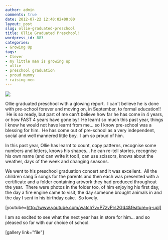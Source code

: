 ```yaml
---
author: admin
comments: true
date: 2012-07-22 12:40:02+00:00
layout: post
slug: ollie-graduated-preschool
title: Ollie Graduated Preschool!
wordpress_id: 883
categories:
- Growing Up
tags:
- Clever
- my little man is growing up
- ollie
- preschool graduation
- proud mummy
- raising men
---
```


[![](http://www.outmumbered.com/wp-content/uploads/2012/07/dsc_7741.jpg)](http://outmumbered.com/2012/07/22/ollie-graduated-preschool/dsc_7741/)

Ollie graduated preschool with a glowing report.  I can't believe he is done with pre-school forever and moving on, in September, to formal education!!  He is so ready, but part of me can't believe how far he has come in 4 years, or how FAST 4 years have gone by!  He learnt so much this past year, things I know he would not have learnt from me... so I know pre-school was a blessing for him.  He has come out of pre-school as a very independent, social and well mannered little boy.  I am so proud of him.

In this past year, Ollie has learnt to count, copy patterns, recognise some numbers and letters, knows his shapes... he can re-tell stories, recognise his own name (and can write it too!), can use scissors, knows about the weather, days of the week and changing seasons.

We went to his preschool graduation concert and it was excellent.  All the children sang 5 songs for the parents and then each was presented with a certificate and a folder containing artwork they had produced throughout the year.  There were photos in the folder too, of him enjoying his first day, the day a fire engine came to visit, the day someone brought animals in and the day I sent in his birthday cake.  So lovely.


[youtube=http://www.youtube.com/watch?v=P7zyPrs2Gd4&feature=g-upl]







I am so excited to see what the next year has in store for him... and so pleased so far with our choice of school.


[gallery link="file"]
